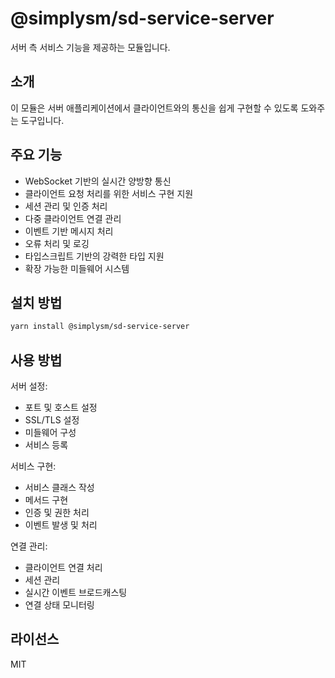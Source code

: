 # @simplysm/sd-service-server

서버 측 서비스 기능을 제공하는 모듈입니다.

## 소개

이 모듈은 서버 애플리케이션에서 클라이언트와의 통신을 쉽게 구현할 수 있도록 도와주는 도구입니다.

## 주요 기능

- WebSocket 기반의 실시간 양방향 통신
- 클라이언트 요청 처리를 위한 서비스 구현 지원
- 세션 관리 및 인증 처리
- 다중 클라이언트 연결 관리
- 이벤트 기반 메시지 처리
- 오류 처리 및 로깅
- 타입스크립트 기반의 강력한 타입 지원
- 확장 가능한 미들웨어 시스템

## 설치 방법

```bash
yarn install @simplysm/sd-service-server
```

## 사용 방법

서버 설정:
- 포트 및 호스트 설정
- SSL/TLS 설정
- 미들웨어 구성
- 서비스 등록

서비스 구현:
- 서비스 클래스 작성
- 메서드 구현
- 인증 및 권한 처리
- 이벤트 발생 및 처리

연결 관리:
- 클라이언트 연결 처리
- 세션 관리
- 실시간 이벤트 브로드캐스팅
- 연결 상태 모니터링

## 라이선스

MIT
